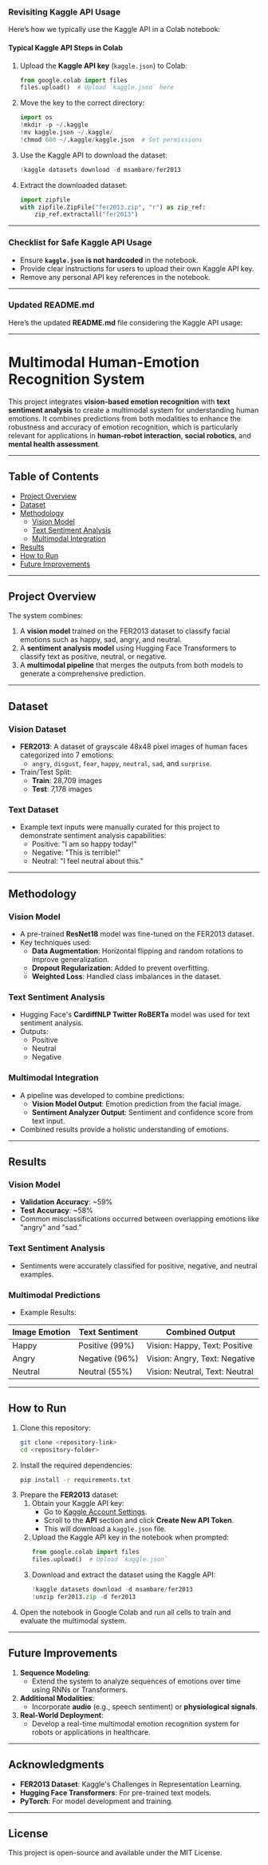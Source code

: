 ### **Revisiting Kaggle API Usage**
Here’s how we typically use the Kaggle API in a Colab notebook:

#### **Typical Kaggle API Steps in Colab**
1. Upload the **Kaggle API key** (`kaggle.json`) to Colab:
   ```python
   from google.colab import files
   files.upload()  # Upload `kaggle.json` here
   ```

2. Move the key to the correct directory:
   ```python
   import os
   !mkdir -p ~/.kaggle
   !mv kaggle.json ~/.kaggle/
   !chmod 600 ~/.kaggle/kaggle.json  # Set permissions
   ```

3. Use the Kaggle API to download the dataset:
   ```python
   !kaggle datasets download -d msambare/fer2013
   ```

4. Extract the downloaded dataset:
   ```python
   import zipfile
   with zipfile.ZipFile("fer2013.zip", "r") as zip_ref:
       zip_ref.extractall("fer2013")
   ```

---

### **Checklist for Safe Kaggle API Usage**
- Ensure **`kaggle.json` is not hardcoded** in the notebook.
- Provide clear instructions for users to upload their own Kaggle API key.
- Remove any personal API key references in the notebook.

---

### **Updated README.md**

Here’s the updated **README.md** file considering the Kaggle API usage:

---

# Multimodal Human-Emotion Recognition System

This project integrates **vision-based emotion recognition** with **text sentiment analysis** to create a multimodal system for understanding human emotions. It combines predictions from both modalities to enhance the robustness and accuracy of emotion recognition, which is particularly relevant for applications in **human-robot interaction**, **social robotics**, and **mental health assessment**.

---

## Table of Contents
- [Project Overview](#project-overview)
- [Dataset](#dataset)
- [Methodology](#methodology)
  - [Vision Model](#vision-model)
  - [Text Sentiment Analysis](#text-sentiment-analysis)
  - [Multimodal Integration](#multimodal-integration)
- [Results](#results)
- [How to Run](#how-to-run)
- [Future Improvements](#future-improvements)

---

## Project Overview
The system combines:
1. A **vision model** trained on the FER2013 dataset to classify facial emotions such as happy, sad, angry, and neutral.
2. A **sentiment analysis model** using Hugging Face Transformers to classify text as positive, neutral, or negative.
3. A **multimodal pipeline** that merges the outputs from both models to generate a comprehensive prediction.

---

## Dataset
### Vision Dataset
- **FER2013**: A dataset of grayscale 48x48 pixel images of human faces categorized into 7 emotions:
  - `angry`, `disgust`, `fear`, `happy`, `neutral`, `sad`, and `surprise`.
- Train/Test Split: 
  - **Train**: 28,709 images
  - **Test**: 7,178 images

### Text Dataset
- Example text inputs were manually curated for this project to demonstrate sentiment analysis capabilities:
  - Positive: "I am so happy today!"
  - Negative: "This is terrible!"
  - Neutral: "I feel neutral about this."

---

## Methodology

### Vision Model
- A pre-trained **ResNet18** model was fine-tuned on the FER2013 dataset.
- Key techniques used:
  - **Data Augmentation**: Horizontal flipping and random rotations to improve generalization.
  - **Dropout Regularization**: Added to prevent overfitting.
  - **Weighted Loss**: Handled class imbalances in the dataset.

### Text Sentiment Analysis
- Hugging Face's **CardiffNLP Twitter RoBERTa** model was used for text sentiment analysis.
- Outputs:
  - Positive
  - Neutral
  - Negative

### Multimodal Integration
- A pipeline was developed to combine predictions:
  - **Vision Model Output**: Emotion prediction from the facial image.
  - **Sentiment Analyzer Output**: Sentiment and confidence score from text input.
- Combined results provide a holistic understanding of emotions.

---

## Results

### Vision Model
- **Validation Accuracy**: ~59%
- **Test Accuracy**: ~58%
- Common misclassifications occurred between overlapping emotions like "angry" and "sad."

### Text Sentiment Analysis
- Sentiments were accurately classified for positive, negative, and neutral examples.

### Multimodal Predictions
- Example Results:

| Image Emotion | Text Sentiment         | Combined Output                              |
|---------------|------------------------|---------------------------------------------|
| Happy         | Positive (99%)         | Vision: Happy, Text: Positive               |
| Angry         | Negative (96%)         | Vision: Angry, Text: Negative               |
| Neutral       | Neutral (55%)          | Vision: Neutral, Text: Neutral              |

---

## How to Run
1. Clone this repository:
   ```bash
   git clone <repository-link>
   cd <repository-folder>
   ```
2. Install the required dependencies:
   ```bash
   pip install -r requirements.txt
   ```
3. Prepare the **FER2013** dataset:
   1. Obtain your Kaggle API key:
      - Go to [Kaggle Account Settings](https://www.kaggle.com/account).
      - Scroll to the **API** section and click **Create New API Token**.
      - This will download a `kaggle.json` file.
   2. Upload the Kaggle API key in the notebook when prompted:
      ```python
      from google.colab import files
      files.upload()  # Upload `kaggle.json`
      ```
   3. Download and extract the dataset using the Kaggle API:
      ```python
      !kaggle datasets download -d msambare/fer2013
      !unzip fer2013.zip -d fer2013
      ```
4. Open the notebook in Google Colab and run all cells to train and evaluate the multimodal system.

---

## Future Improvements
1. **Sequence Modeling**:
   - Extend the system to analyze sequences of emotions over time using RNNs or Transformers.
2. **Additional Modalities**:
   - Incorporate **audio** (e.g., speech sentiment) or **physiological signals**.
3. **Real-World Deployment**:
   - Develop a real-time multimodal emotion recognition system for robots or applications in healthcare.

---

## Acknowledgments
- **FER2013 Dataset**: Kaggle's Challenges in Representation Learning.
- **Hugging Face Transformers**: For pre-trained text models.
- **PyTorch**: For model development and training.

---

## License
This project is open-source and available under the MIT License.
